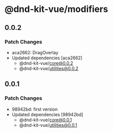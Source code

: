 # @dnd-kit-vue/modifiers

## 0.0.2

### Patch Changes

- aca2662: DragOverlay
- Updated dependencies [aca2662]
  - @dnd-kit-vue/core@0.0.2
  - @dnd-kit-vue/utilities@0.0.2

## 0.0.1

### Patch Changes

- 98942bd: first version
- Updated dependencies [98942bd]
  - @dnd-kit-vue/core@0.0.1
  - @dnd-kit-vue/utilities@0.0.1
